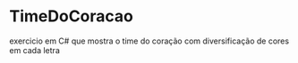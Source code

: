 # TimeDoCoracao
exercicio em C# que mostra o time do coração com diversificação de cores em cada letra
